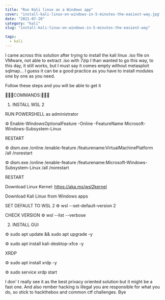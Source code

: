 ```yaml
---
title: "Run Kali linux as a Windows app"
cover: "install-kali-linux-on-windows-in-5-minutes-the-easiest-way.jpg"
date: "2021-07-20"
category: "kali"
slug: "install-kali-linux-on-windows-in-5-minutes-the-easiest-way"

tags:
  - kali
---
```


I came across this solution after trying to install the kali linux .iso file on VMware, not able to extract .iso with 7zip I than wanted to go this way, to this day, it still works, but I must say it comes empty without metasploit sqlmap... I guess it can be a good practice as you have to install modules one by one as you need.

Follow these steps and you will be able to get it 

🔦🔦🔦COMMANDS:🔦🔦🔦

1. INSTALL WSL 2

RUN POWERSHELL as administrator

⚙️ Enable-WindowsOptionalFeature -Online -FeatureName Microsoft-Windows-Subsystem-Linux

RESTART

⚙️ dism.exe /online /enable-feature /featurename:VirtualMachinePlatform /all /norestart

⚙️ dism.exe /online /enable-feature /featurename:Microsoft-Windows-Subsystem-Linux /all /norestart

RESTART

Download Linux Kernel: https://aka.ms/wsl2kernel

Download Kali Linux from Windows apps

SET DEFAULT TO WSL 2
⚙️ wsl --set-default-version 2

CHECK VERSION 
⚙️ wsl --list --verbose

2. INSTALL GUI

⚙️ sudo apt update && sudo apt upgrade -y

⚙️ sudo apt install kali-desktop-xfce -y

XRDP

⚙️ sudo apt install xrdp -y

⚙️ sudo service xrdp start


I don' t really see it as the best privacy oriented solution but it might be a fast one. And also rember hacking is illegal you are responsible for what you do, so stick to hackthebox and common ctf challenges. Bye